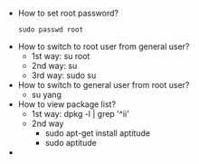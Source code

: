 * How to set root password? 
  ```
  sudo passwd root
  ```
* How to switch to root user from general user?
  * 1st way: su root
  * 2nd way: su
  * 3rd way: sudo su
* How to switch to general user from root user?
  * su yang
* How to view package list?
  * 1st way: dpkg -l | grep '^ii'
  * 2nd way
    * sudo apt-get install aptitude
    * sudo aptitude
* 